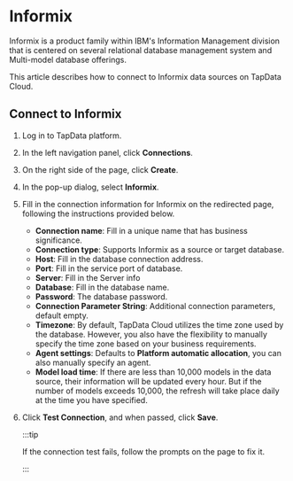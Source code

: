 # Informix



Informix is a product family within IBM's Information Management division that is centered on several relational database management system and Multi-model database offerings.

This article describes how to connect to Informix data sources on TapData Cloud.

## Connect to Informix

1. Log in to TapData platform.

2. In the left navigation panel, click **Connections**.

3. On the right side of the page, click **Create**.

4. In the pop-up dialog, select **Informix**.

5. Fill in the connection information for Informix on the redirected page, following the instructions provided below.

    * **Connection name**: Fill in a unique name that has business significance.
    * **Connection type**: Supports Informix as a source or target database.
    * **Host**: Fill in the database connection address.
    * **Port**: Fill in the service port of database.
    * **Server**: Fill in the Server info
    * **Database**: Fill in the database name.
    * **Password**: The database password.
    * **Connection Parameter String**: Additional connection parameters, default empty.
    * **Timezone**: By default, TapData Cloud utilizes the time zone used by the database. However, you also have the flexibility to manually specify the time zone based on your business requirements.
    * **Agent settings**: Defaults to **Platform automatic allocation**, you can also manually specify an agent.
    * **Model load time**: If there are less than 10,000 models in the data source, their information will be updated every hour. But if the number of models exceeds 10,000, the refresh will take place daily at the time you have specified.

6. Click **Test Connection**, and when passed, click **Save**.

   :::tip

   If the connection test fails, follow the prompts on the page to fix it.

   :::
